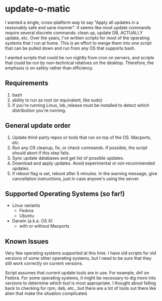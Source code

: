 # update-o-matic

I wanted a single, cross-platform way to say "Apply all updates in a reasonably
safe and sane manner".  It seems like most update commands require several
discrete commands: clean up, update DB, ACTUALLY update, etc.
Over the years, I've written scripts for most of the
operating systems that I run at home. This is an effort to merge them into
one script that can be pulled down and run from any OS that supports bash.

I wanted scripts that could be run nightly from cron on servers, and scripts
that could be run by non-technical relatives on the desktop. Therefore, the
emphasis is on safety rather than efficiency.

## Requirements
1. bash
2. ability to run as root (or equivalent, like sudo)
3. If you're running Linux, lsb_release must be installed to detect which
   distribution you're running.

## General update order
1. Update third-party repos or tools that run on top of the OS. Macports, etc.
2. Run any OS cleanup, fix, or check commands. If possible, the script should
   abort if this step fails.
3. Sync update databases and get list of possible updates.
4. Download and apply updates. Avoid experimental or not-recommended updates.
5. If reboot flag is set, reboot after 5 minutes. In the warning message,
   give cancellation instructions, just in case anyone's using the server.

## Supported Operating Systems (so far!)
* Linux variants
  * Fedora
  * Ubuntu
* Darwin (a.k.a. OS X)
  * with or without Macports

## Known Issues

Very few operating systems supported at this time. I have old scripts for old
versions of some other operating systems, but I need to be sure that they still
work correctly on current versions.

Script assumes that current update tools are in use. For example, dnf on Fedora.
For some operating systems, it might be necessary to dig more into versions
to determine which tool is most appropriate. I thought about falling back to
checking for rpm, deb, etc., but there are a lot of tools out there like alien
that make the situation complicated.


